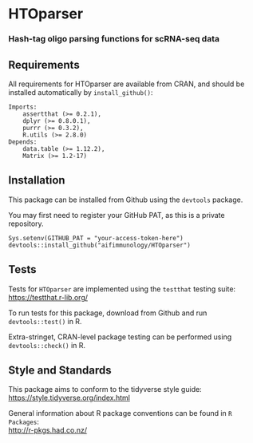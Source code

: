 # HTOparser
### Hash-tag oligo parsing functions for scRNA-seq data

## Requirements

All requirements for HTOparser are available from CRAN, and should be installed automatically by `install_github()`:
```
Imports:
    assertthat (>= 0.2.1),
    dplyr (>= 0.8.0.1),
    purrr (>= 0.3.2),
    R.utils (>= 2.8.0)
Depends:
    data.table (>= 1.12.2),
    Matrix (>= 1.2-17)
```

## Installation

This package can be installed from Github using the `devtools` package.

You may first need to register your GitHub PAT, as this is a private repository.
```
Sys.setenv(GITHUB_PAT = "your-access-token-here")
devtools::install_github("aifimmunology/HTOparser")
```

## Tests

Tests for `HTOparser` are implemented using the `testthat` testing suite:  
https://testthat.r-lib.org/

To run tests for this package, download from Github and run `devtools::test()` in R.

Extra-stringet, CRAN-level package testing can be performed using `devtools::check()` in R.

## Style and Standards

This package aims to conform to the tidyverse style guide:  
https://style.tidyverse.org/index.html

General information about R package conventions can be found in `R Packages`:  
http://r-pkgs.had.co.nz/

